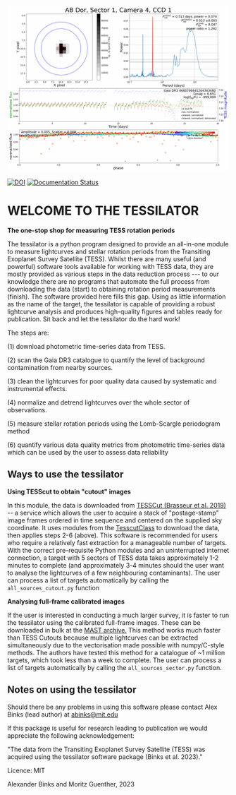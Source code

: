 <p align="center">
  <img src="AB_Dor.gif" width="500" title="AB Doradus TESS periods">
</p>

[![DOI](https://zenodo.org/badge/588218536.svg)](https://zenodo.org/badge/latestdoi/588218536)
[![Documentation Status](https://readthedocs.org/projects/tessilator/badge/?version=latest)](https://tessilator.readthedocs.io/en/latest/?badge=latest)


  
**WELCOME TO THE TESSILATOR**
=============================

**The one-stop shop for measuring TESS rotation periods**

The tessilator is a python program designed to provide an all-in-one module to measure
lightcurves and stellar rotation periods from the Transiting Exoplanet Survey
Satellite (TESS). Whilst there are many useful (and powerful) software tools
available for working with TESS data, they are mostly provided as various steps
in the data reduction process --- to our knowledge there are no programs that
automate the full process from downloading the data (start) to obtaining
rotation period measurements (finish). The software provided here fills this
gap. Using as little information as the name of the target, the tessilator is
capable of providing a robust lightcurve analysis and produces high-quality figures
and tables ready for publication. Sit back and let the tessilator do the hard work!

The steps are:

(1) download photometric time-series data from TESS.

(2) scan the Gaia DR3 catalogue to quantify the level of background
    contamination from nearby sources.

(3) clean the lightcurves for poor quality data caused by systematic and
    instrumental effects.

(4) normalize and detrend lightcurves over the whole sector of observations.

(5) measure stellar rotation periods using the Lomb-Scargle periodogram method

(6) quantify various data quality metrics from photometric time-series data
    which can be used by the user to assess data reliability

Ways to use the tessilator
--------------------------
**Using TESScut to obtain "cutout" images**

In this module, the data is downloaded from [TESSCut (Brasseur et al. 2019)](https://mast.stsci.edu/tesscut/) -- a service which allows the user to acquire a stack of "postage-stamp" image frames ordered in time sequence and centered on the supplied sky coordinate. It uses modules from the [TesscutClass](https://astroquery.readthedocs.io/en/latest/api/astroquery.mast.TesscutClass.html) to download the data, then applies steps 2-6 (above). This software is recommended for users who require a relatively fast extraction for a manageable number of targets. With the correct pre-requisite Python modules and an uninterrupted internet connection, a target with 5 sectors of TESS data takes approximately 1-2 minutes to complete (and approximately 3-4 minutes should the user want to analyse the lightcurves of a few neighbouring contaminants). The user can process a list of targets automatically by calling the ``all_sources_cutout.py`` function

**Analysing full-frame calibrated images**

If the user is interested in conducting a much larger survey, it is faster to run
the tessilator using the calibrated full-frame images. These can be downloaded in
bulk at the [MAST archive.](https://archive.stsci.edu/tess/bulk_downloads/bulk_downloads_ffi-tp-lc-dv.html)
This method works much faster than TESS Cutouts because multiple lightcurves can be
extracted simultaneously due to the vectorisation made possible with numpy/C-style
methods. The authors have tested this method for a catalogue of ~1 million targets,
which took less than a week to complete. The user can process a list of targets automatically by calling the ``all_sources_sector.py`` function.

Notes on using the tessilator
-----------------------------
Should there be any problems in using this software please contact Alex Binks
(lead author) at abinks@mit.edu

If this package is useful for research leading to publication we would
appreciate the following acknowledgement:

"The data from the Transiting Exoplanet Survey Satellite (TESS) was acquired
using the tessilator software package (Binks et al. 2023)."

Licence: MIT

Alexander Binks and Moritz Guenther, 2023

